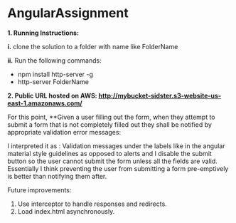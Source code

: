 # AngularAssignment

**1. Running Instructions:**
  
 **i.** clone the solution to a folder with name like FolderName
 
 **ii.** Run the following commands:
 *   npm install http-server -g
 *   http-server FolderName

**2. Public URL hosted on AWS: http://mybucket-sidster.s3-website-us-east-1.amazonaws.com/**

For this point,  **Given a user filling out the form, when they attempt to submit a form that is not completely filled out they shall be notified by appropriate validation error messages:

I interpreted it as : Validation messages under the labels like in the angular material style guidelines as opposed to alerts and I disable the submit button so the user cannot submit the form unless all the fields are valid. Essentially I think preventing the user from submitting a form pre-emptively is better than notifying them after. 

Future improvements:

1. Use interceptor to handle responses and redirects.
2. Load index.html asynchronously.
